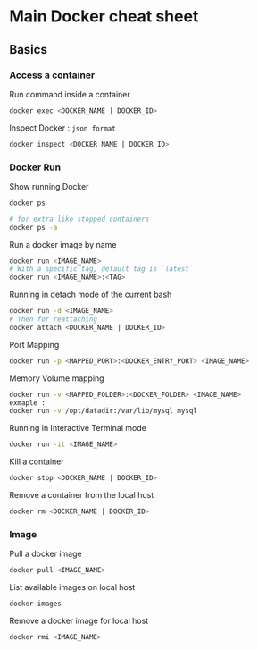 # Main Docker cheat sheet

## Basics

### Access a container

Run command inside a container
```bash
docker exec <DOCKER_NAME | DOCKER_ID>
```

Inspect Docker : `json format`
```bash
docker inspect <DOCKER_NAME | DOCKER_ID>
```

### Docker Run

Show running Docker
```bash
docker ps

# for extra like stopped containers
docker ps -a
```

Run a docker image by name
```bash
docker run <IMAGE_NAME>
# With a specific tag, default tag is `latest`
docker run <IMAGE_NAME>:<TAG>
```

Running in detach mode of the current bash
```bash
docker run -d <IMAGE_NAME>
# Then for reattaching
docker attach <DOCKER_NAME | DOCKER_ID>
```

Port Mapping
```bash
docker run -p <MAPPED_PORT>:<DOCKER_ENTRY_PORT> <IMAGE_NAME>
```

Memory Volume mapping
```bash
docker run -v <MAPPED_FOLDER>:<DOCKER_FOLDER> <IMAGE_NAME>
exmaple :
docker run -v /opt/datadir:/var/lib/mysql mysql
```

Running in Interactive Terminal mode
```bash
docker run -it <IMAGE_NAME>
```

Kill a container
```bash
docker stop <DOCKER_NAME | DOCKER_ID>
```

Remove a container from the local host
```bash
docker rm <DOCKER_NAME | DOCKER_ID>
```

### Image

Pull a docker image
```bash
docker pull <IMAGE_NAME>
```

List available images on local host
```bash
docker images
```

Remove a docker image for local host
```bash
docker rmi <IMAGE_NAME>
```

